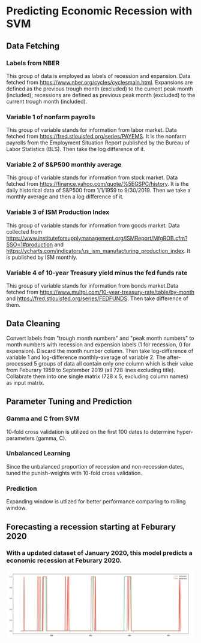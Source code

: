 # Predicting Economic Recession with SVM

## Data Fetching

### Labels from NBER
This group of data is employed as labels of recession and expansion. Data fetched from https://www.nber.org/cycles/cyclesmain.html. Expansions are defined as the previous trough month (excluded) to the current peak month (included); recessions are defined as previous peak month (excluded) to the current trough month (included).

### Variable 1 of nonfarm payrolls
This group of variable stands for information from labor market. Data fetched from https://fred.stlouisfed.org/series/PAYEMS. It is the nonfarm payrolls from the Employment Situation Report published by the Bureau of Labor Statistics (BLS). Then take the log difference of it.

### Variable 2 of S&P500 monthly average
This group of variable stands for information from stock market. Data fetched from https://finance.yahoo.com/quote/%5EGSPC/history. It is the daily historical data of S&P500 from 1/1/1959 to 9/30/2019. Then we take a monthly average and then a log difference of it.

### Variable 3 of ISM Production Index
This group of variable stands for information from goods market. Data collected from https://www.instituteforsupplymanagement.org/ISMReport/MfgROB.cfm?SSO=1#production and https://ycharts.com/indicators/us_ism_manufacturing_production_index. It is published by ISM monthly.

### Variable 4 of 10-year Treasury yield minus the fed funds rate
This group of variable stands for information from bonds market.Data fetched from https://www.multpl.com/10-year-treasury-rate/table/by-month and https://fred.stlouisfed.org/series/FEDFUNDS. Then take difference of them.

## Data Cleaning
Convert labels from "trough month numbers" and "peak month numbers" to month numbers with recession and expension labels (1 for recession, 0 for expension). Discard the month number column.
Then take log-difference of variable 1 and log-difference monthly-average of variable 2. The after-processed 5 groups of data all contain only one column which is their value from Feburary 1959 to September 2019 (all 728 lines excluding title). Collabrate them into one single matrix (728 x 5, excluding column names) as input matrix.

## Parameter Tuning and Prediction

### Gamma and C from SVM
10-fold cross validation is utilized on the first 100 dates to determine hyper-parameters (gamma, C).

### Unbalanced Learning
Since the unbalanced proportion of recession and non-recession dates, tuned the punish-weights with 10-fold cross validation.

### Prediction
Expanding window is utlized for better performance comparing to rolling window.

## Forecasting a recession starting at Feburary 2020
### With a updated dataset of January 2020, this model predicts a economic recession at Feburary 2020.

<img src="figs/1.png" width="750">
